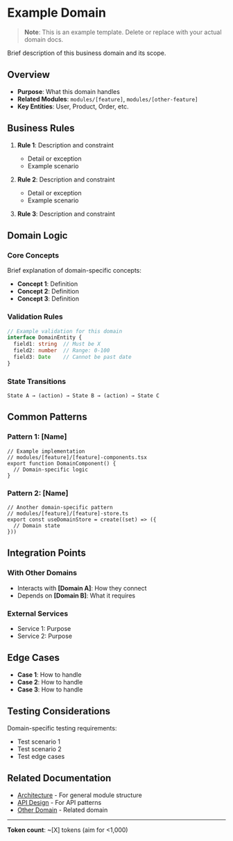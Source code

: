 # Example Domain

> **Note**: This is an example template. Delete or replace with your actual domain docs.

Brief description of this business domain and its scope.

## Overview

- **Purpose**: What this domain handles
- **Related Modules**: `modules/[feature]`, `modules/[other-feature]`
- **Key Entities**: User, Product, Order, etc.

## Business Rules

1. **Rule 1**: Description and constraint
   - Detail or exception
   - Example scenario

2. **Rule 2**: Description and constraint
   - Detail or exception
   - Example scenario

3. **Rule 3**: Description and constraint

## Domain Logic

### Core Concepts

Brief explanation of domain-specific concepts:

- **Concept 1**: Definition
- **Concept 2**: Definition
- **Concept 3**: Definition

### Validation Rules

```typescript
// Example validation for this domain
interface DomainEntity {
  field1: string  // Must be X
  field2: number  // Range: 0-100
  field3: Date    // Cannot be past date
}
```

### State Transitions

```
State A → (action) → State B → (action) → State C
```

## Common Patterns

### Pattern 1: [Name]

```tsx
// Example implementation
// modules/[feature]/[feature]-components.tsx
export function DomainComponent() {
  // Domain-specific logic
}
```

### Pattern 2: [Name]

```tsx
// Another domain-specific pattern
// modules/[feature]/[feature]-store.ts
export const useDomainStore = create((set) => ({
  // Domain state
}))
```

## Integration Points

### With Other Domains
- Interacts with **[Domain A]**: How they connect
- Depends on **[Domain B]**: What it requires

### External Services
- Service 1: Purpose
- Service 2: Purpose

## Edge Cases

- **Case 1**: How to handle
- **Case 2**: How to handle
- **Case 3**: How to handle

## Testing Considerations

Domain-specific testing requirements:
- Test scenario 1
- Test scenario 2
- Test edge cases

## Related Documentation

- [Architecture](../architecture.md) - For general module structure
- [API Design](../api-design.md) - For API patterns
- [Other Domain](./other-domain.md) - Related domain

---

**Token count**: ~[X] tokens (aim for <1,000)

